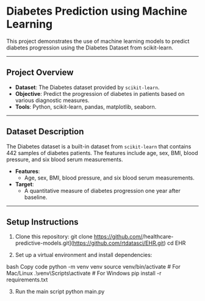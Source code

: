 # Diabetes Prediction using Machine Learning

This project demonstrates the use of machine learning models to predict diabetes progression using the Diabetes Dataset from scikit-learn. 

---

## **Project Overview**
- **Dataset**: The Diabetes dataset provided by `scikit-learn`.
- **Objective**: Predict the progression of diabetes in patients based on various diagnostic measures.
- **Tools**: Python, scikit-learn, pandas, matplotlib, seaborn.

---

## **Dataset Description**
The Diabetes dataset is a built-in dataset from `scikit-learn` that contains 442 samples of diabetes patients. The features include age, sex, BMI, blood pressure, and six blood serum measurements.

- **Features**:
  - Age, sex, BMI, blood pressure, and six blood serum measurements.
- **Target**:
  - A quantitative measure of diabetes progression one year after baseline.

---

## **Setup Instructions**
1. Clone this repository:
   git clone https://github.com/<your-username>/healthcare-predictive-models.git](https://github.com/rtdatasci/EHR.git)
   cd EHR

2. Set up a virtual environment and install dependencies:

bash
Copy code
python -m venv venv
source venv/bin/activate  # For Mac/Linux
.\venv\Scripts\activate   # For Windows
pip install -r requirements.txt

3. Run the main script
python main.py

